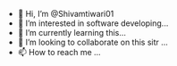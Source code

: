 - 👋 Hi, I’m @Shivamtiwari01
- 👀 I’m interested in software developing...
- 🌱 I’m currently learning this...
- 💞️ I’m looking to collaborate on this sitr ...
- 📫 How to reach me ...

<!---
Shivamtiwari01/Shivamtiwari01 is a ✨ special ✨ repository because its `README.md` (this file) appears on your GitHub profile.
You can click the Preview link to take a look at your changes.
--->
